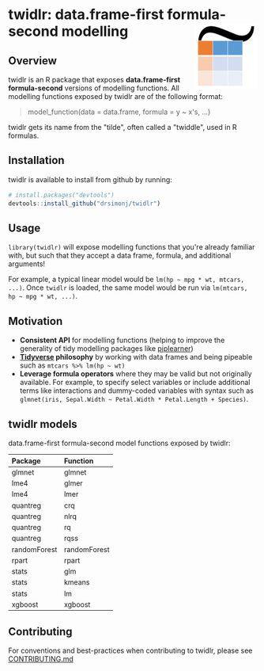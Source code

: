 
<!-- README.md is generated from README.Rmd. Please edit that file -->
twidlr: data.frame-first formula-second modelling <img src="man/figures/logo.png" align="right" />
==================================================================================================

Overview
--------

twidlr is an R package that exposes **data.frame-first formula-second** versions of modelling functions. All modelling functions exposed by twidlr are of the following format:

> model\_function(data = data.frame, formula = y ~ x's, ...)

twidlr gets its name from the "tilde", often called a "twiddle", used in R formulas.

Installation
------------

twidlr is available to install from github by running:

``` r
# install.packages("devtools")
devtools::install_github("drsimonj/twidlr")
```

Usage
-----

`library(twidlr)` will expose modelling functions that you're already familiar with, but such that they accept a data frame, formula, and additional arguments!

For example, a typical linear model would be `lm(hp ~ mpg * wt, mtcars, ...)`. Once `twidlr` is loaded, the same model would be run via `lm(mtcars, hp ~ mpg * wt, ...)`.

Motivation
----------

-   **Consistent API** for modelling functions (helping to improve the generality of tidy modelling packages like [piplearner](https://github.com/drsimonj/pipelearner))
-   **[Tidyverse](http://tidyverse.org/) philosophy** by working with data frames and being pipeable such as `mtcars %>% lm(hp ~ wt)`
-   **Leverage formula operators** where they may be valid but not originally available. For example, to specify select variables or include additional terms like interactions and dummy-coded variables with syntax such as `glmnet(iris, Sepal.Width ~ Petal.Width * Petal.Length + Species)`.

twidlr models
-------------

data.frame-first formula-second model functions exposed by twidlr:

| Package      | Function     |
|:-------------|:-------------|
| glmnet       | glmnet       |
| lme4         | glmer        |
| lme4         | lmer         |
| quantreg     | crq          |
| quantreg     | nlrq         |
| quantreg     | rq           |
| quantreg     | rqss         |
| randomForest | randomForest |
| rpart        | rpart        |
| stats        | glm          |
| stats        | kmeans       |
| stats        | lm           |
| xgboost      | xgboost      |

Contributing
------------

For conventions and best-practices when contributing to twidlr, please see [CONTRIBUTING.md](https://github.com/drsimonj/twidlr/blob/master/CONTRIBUTING.md)
